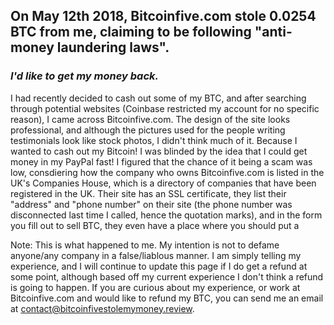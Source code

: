 ## On May 12th 2018, Bitcoinfive.com stole 0.0254 BTC from me, claiming to be following "anti-money laundering laws".
### _I'd like to get my money back._

I had recently decided to cash out some of my BTC, and after searching through potential websites (Coinbase restricted my account for no specific reason), I came across Bitcoinfive.com.
The design of the site looks professional, and although the pictures used for the people writing testimonials look like stock photos, I didn't think much of it.
Because I wanted to cash out my Bitcoin! I was blinded by the idea that I could get money in my PayPal fast! 
I figured that the chance of it being a scam was low, consdiering how the company who owns Bitcoinfive.com is listed in the UK's Companies House, which is a directory of companies that have been registered in the UK. Their site has an SSL certificate, they list their "address" and "phone number" on their site (the phone number was disconnected last time I called, hence the quotation marks), and in the form you fill out to sell BTC, they even have a place where you should put a 

Note: This is what happened to me. My intention is not to defame anyone/any company in a false/liablous manner. I am simply telling my experience, and I will continue to update this page if I do get a refund at some point, although based off my current experience I don't think a refund is going to happen. If you are curious about my experience, or work at Bitcoinfive.com and would like to refund my BTC, you can send me an email at contact@bitcoinfivestolemymoney.review.
